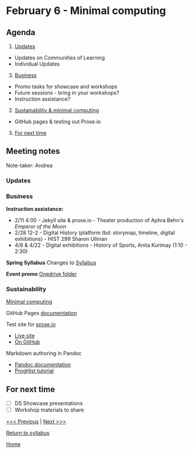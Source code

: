 # February 6 - Minimal computing

## Agenda
1. [Updates](#meeting-notes)
  - Updates on Communities of Learning
  - Individual Updates
3. [Business](#business)
  - Promo tasks for showcase and workshops
  - Future sessions - bring in your workshops?
  - Instruction assistance?
2. [Sustainability & minimal computing](#sustainability)
  - GitHub pages & testing out Prose.io
3. [For next time](#for-next-time)

## Meeting notes
Note-taker: Andrea

### Updates

### Business

**Instruction assistance:**
- 2/11 4:00 - Jekyll site & prose.io - Theater production of Aphra Behn's *Emperor of the Moon*
- 2/28 12-2 - Digital History (platform tbd: storymap, timeline, digital exhibitions) - HIST 299 Sharon Ullman
- 4/6 & 4/22 - Digital exhibitions - History of Sports, Anita Kurimay (1:10 - 2:30)

**Spring Syllabus**
Changes to [Syllabus](/syllabus.md)

**Event promo**
[Onedrive folder](https://brynmawr-my.sharepoint.com/:f:/g/personal/amcgrath1_brynmawr_edu/EmwBevMYlVNBozoWR8HNPIgBDh72421a6pxQWPK7LZmNoQ?e=ckBWrf)


### Sustainability

[Minimal computing](https://go-dh.github.io/mincomp/about/)

GitHub Pages [documentation](https://guides.github.com/features/pages/)

Test site for [prose.io](http://prose.io/)
- [Live site](https://atmcgrath.github.io/starter/)
- [On GitHub](https://github.com/atmcgrath/starter)

Markdown authoring in Pandoc
- [Pandoc documentation](https://pandoc.org/)
- [ProgHist tutorial](https://programminghistorian.org/en/lessons/sustainable-authorship-in-plain-text-using-pandoc-and-markdown)

## For next time
- [ ] DS Showcase presentations
- [ ] Workshop materials to share

[<<< Previous](/sessions/01-23-spring.md) | [Next >>>]()

[Return to syllabus](/syllabus.md)

[Home](/README.md)
